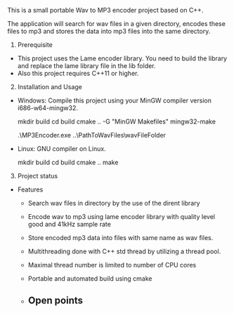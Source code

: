 This is a small portable Wav to MP3 encoder project based on C++.

The application will search for wav files in a given directory, encodes these files to mp3 and stores the data into mp3 files into the same directory.

1. Prerequisite

  - This project uses the Lame encoder library. You need to build the library and replace the lame library file in the lib folder.
  - Also this project requires C++11 or higher.

2. Installation and Usage

  - Windows:
    Compile this project using your MinGW compiler version i686-w64-mingw32.

      mkdir build
      cd build
      cmake .. -G "MinGW Makefiles"
      mingw32-make

      .\MP3Encoder.exe ..\PathToWavFiles\wavFileFolder

  - Linux:
    GNU compiler on Linux.

      mkdir build
      cd build
      cmake .. 
      make

3. Project status 
  - Features
    - Search wav files in directory by the use of the dirent library
    - Encode wav to mp3 using lame encoder library with quality level good and 41kHz sample rate
    - Store encoded mp3 data into files with same name as wav files.
    - Multithreading done with C++ std thread by utilizing a thread pool.
    - Maximal thread number is limited to number of CPU cores 
    - Portable and automated build using cmake

    - Open points
      - 

 